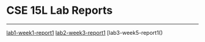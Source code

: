 # CSE 15L Lab Reports
---
[lab1-week1-report1](https://adrianwongg1.github.io/cse15l-lab-reports/lab1-report-1-week-1.html)
[lab2-week3-report1]()
[lab3-week5-report1()

